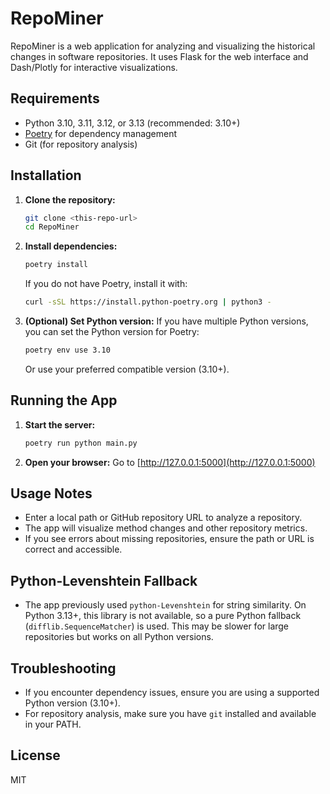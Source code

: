 # RepoMiner

RepoMiner is a web application for analyzing and visualizing the historical changes in software repositories. It uses Flask for the web interface and Dash/Plotly for interactive visualizations.

## Requirements
- Python 3.10, 3.11, 3.12, or 3.13 (recommended: 3.10+)
- [Poetry](https://python-poetry.org/) for dependency management
- Git (for repository analysis)

## Installation

1. **Clone the repository:**
   ```bash
   git clone <this-repo-url>
   cd RepoMiner
   ```

2. **Install dependencies:**
   ```bash
   poetry install
   ```

   If you do not have Poetry, install it with:
   ```bash
   curl -sSL https://install.python-poetry.org | python3 -
   ```

3. **(Optional) Set Python version:**
   If you have multiple Python versions, you can set the Python version for Poetry:
   ```bash
   poetry env use 3.10
   ```
   Or use your preferred compatible version (3.10+).

## Running the App

1. **Start the server:**
   ```bash
   poetry run python main.py
   ```

2. **Open your browser:**
   Go to [http://127.0.0.1:5000](http://127.0.0.1:5000)

## Usage Notes
- Enter a local path or GitHub repository URL to analyze a repository.
- The app will visualize method changes and other repository metrics.
- If you see errors about missing repositories, ensure the path or URL is correct and accessible.

## Python-Levenshtein Fallback
- The app previously used `python-Levenshtein` for string similarity. On Python 3.13+, this library is not available, so a pure Python fallback (`difflib.SequenceMatcher`) is used. This may be slower for large repositories but works on all Python versions.

## Troubleshooting
- If you encounter dependency issues, ensure you are using a supported Python version (3.10+).
- For repository analysis, make sure you have `git` installed and available in your PATH.

## License
MIT


